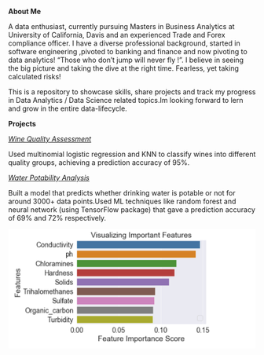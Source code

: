 **About Me**

A data enthusiast, currently pursuing Masters in Business Analytics at University of California, Davis and an experienced Trade and Forex compliance officer. I have a diverse professional background, started in software engineering ,pivoted to banking and finance and now pivoting to data analytics! “Those who don’t jump will never fly !”. I believe in seeing the big picture and taking the dive at the right time. Fearless, yet taking calculated risks!

This is a repository to showcase skills, share projects and track my progress in Data Analytics / Data Science related topics.Im looking forward to lern and grow in the entire data-lifecycle.

**Projects**

[*Wine Quality Assessment*]( https://github.com/Anitha2021/Wine-Quality-Assessment/blob/main/wineQuality%20(1)-1.Rmd)

Used multinomial logistic regression and KNN to classify wines into different quality groups, achieving a prediction accuracy of 95%.

[*Water Potability Analysis*](https://github.com/Anitha2021/Water-Potability-Prediction)

Built a model that predicts whether drinking water is potable or not for around 3000+ data points.Used ML techniques like random forest and neural network (using TensorFlow package) that gave a prediction accuracy of 69% and 72% respectively.

![This is an image](https://github.com/Anitha2021/Water-Potability-Prediction/blob/main/unnamed.png)
